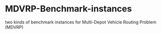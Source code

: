 # MDVRP-Benchmark-instances
two kinds of benchmark instances for Multi-Depot Vehicle Routing Problem (MDVRP)
